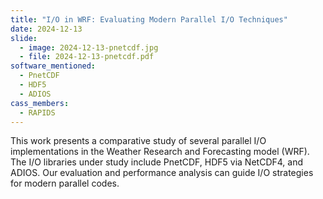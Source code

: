 ```yaml
---
title: "I/O in WRF: Evaluating Modern Parallel I/O Techniques"
date: 2024-12-13
slide:
  - image: 2024-12-13-pnetcdf.jpg
  - file: 2024-12-13-pnetcdf.pdf
software_mentioned:
  - PnetCDF
  - HDF5
  - ADIOS
cass_members: 
  - RAPIDS
---
```

This work presents a comparative study of several parallel I/O implementations in the Weather Research and Forecasting model (WRF). The I/O libraries under study include PnetCDF, HDF5 via NetCDF4, and ADIOS. Our evaluation and performance analysis can guide I/O strategies for modern parallel codes.